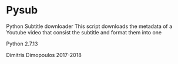 # Pysub

Python Subtitle downloader
This script downloads the metadata of a Youtube video
that consist the subtitle and format them into one

Python 2.7.13

Dimitris Dimopoulos 2017-2018
